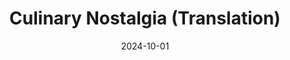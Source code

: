 ---
title: "Culinary Nostalgia (Translation)"
type: translation
category: manuscripts
publisher: "Jiangsu People’s Publishing House"
permalink: /publication/2009-10-01-paper-title-number-1
excerpt: 'This paper is about the number 1. The number 2 is left for future work.'
date: 2024-10-01
slidesurl: 'http://academicpages.github.io/files/slides1.pdf'
paperurl: 'http://academicpages.github.io/files/paper1.pdf'
citation: 'Swislocki, M. <i>Culinary Nostalgia</i>. Trans. Bozhou Men. Nanjing: Jiangsu People’s Publishing House, 2024.'
---
